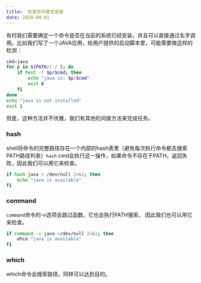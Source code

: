 ```yaml
---
title:  检查命令是否安装
date: 2020-04-01
---
```


有时我们需要确定一个命令是否在当前的系统已经安装，并且可以直接通过名字调用。比如我们写了一个JAVA应用，给用户提供的启动脚本里，可能需要做这样的检测：
```sh
cmd=java
for p in ${PATH//:/ }; do
	if test -f $p/$cmd; then
		echo "java is: $p/$cmd"
		exit 0
	fi
done
echo "java is not installed"
exit 1
```
但是，这种方法并不优雅，我们有其他的间接方法来完成任务。

### hash
shell将命令的完整路径存在一个内部的hash表里（避免每次执行命令都去搜索PATH路径列表）`hash` cmd会执行这一操作，如果命令不存在于PATH，返回失败，因此我们可以用它来检查。
```sh
if hash java > /dev/null 2>&1; then
	echo "java is available"
fi
```

### command
`command`命令的-v选项会跳过函数，它也会执行PATH搜索，
因此我们也可以用它来检查。
```sh
if command -v java >/dev/null 2>&1; then
	ehco "java is available"
fi
```

### which
which命令会搜索路径，同样可以达到目的。